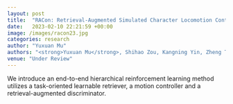 ```yaml
---
layout: post
title:  "RACon: Retrieval-Augmented Simulated Character Locomotion Control with Diverse Skills"
date:   2023-02-10 22:21:59 +00:00
image: /images/racon23.jpg
categories: research
author: "Yuxuan Mu"
authors: "<strong>Yuxuan Mu</strong>, Shihao Zou, Kangning Yin, Zheng Tian, Li Cheng, Weinan Zhang, Jun Wang"
venue: "Under Review"
---
```

We introduce an end-to-end hierarchical reinforcement learning method utilizes a task-oriented learnable retriever, a motion controller and a retrieval-augmented discriminator.